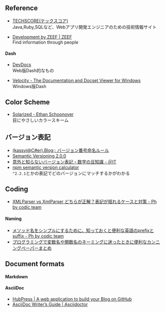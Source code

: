 ## Reference

- [TECHSCORE(テックスコア)](http://www.techscore.com/)  
  Java,Ruby,SQLなど、Webアプリ開発エンジニアのための技術情報サイト

- [Development by ZEEF | ZEEF](https://development.zeef.com/hub)  
  Find information through people

#### Dash
- [DevDocs](http://devdocs.io/)  
  Web版Dash的なもの

- [Velocity - The Documentation and Docset Viewer for Windows](http://velocity.silverlakesoftware.com/)  
  Windows版Dash


## Color Scheme

- [Solarized - Ethan Schoonover](http://ethanschoonover.com/solarized)  
  目にやさしいカラースキーム


## バージョン表記

- [(kassyi@C#er).Blog;: バージョン番号命名ルール](http://blog.kassyi.com/2009/10/blog-post_3334.html)
- [Semantic Versioning 2.0.0](http://semver.org/)
- [意外と知らないバージョン表記・数字の豆知識 - ＠IT](http://www.atmarkit.co.jp/fjava/column/andoh/andoh51.html)
- [npm semantic version calculator](http://semver.npmjs.com/)  
  `^2.2.1`とかの表記でどのバージョンにマッチするかがわかる


## Coding
- [XMLParser vs XmlParser どちらが正解？表記が揺れるケースと対策 - Ph by codic team](http://blog.codic.jp/2014/11/13/about-camel-case/)

#### Naming
- [メソッド名をシンプルにするために、知っておくと便利な英語のprefixとsuffix - Ph by codic team](http://blog.codic.jp/2014/12/22/shoud-know-prefix-suffix-for-naming/)
- [プログラミングで変数名や関数名のネーミングに迷ったときに便利なカンニングペーパーまとめ](http://nelog.jp/programming-words)


## Document formats

#### Markdown

#### AsciiDoc
- [HubPress | A web application to build your Blog on GitHub](http://hubpress.io/)
- [AsciiDoc Writer’s Guide | Asciidoctor](http://asciidoctor.org/docs/asciidoc-writers-guide/)
